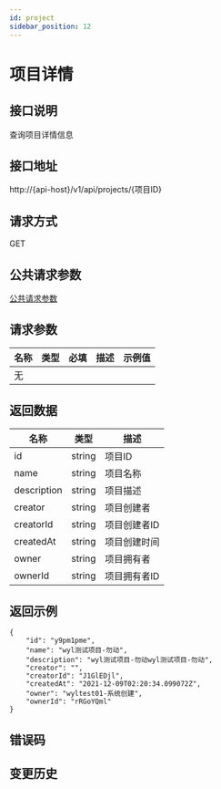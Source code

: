 ```yaml
---
id: project
sidebar_position: 12
---
```


# 项目详情

## 接口说明
查询项目详情信息

## 接口地址
http://{api-host}/v1/api/projects/{项目ID}

## 请求方式
GET


## 公共请求参数
[公共请求参数](../common-args)

## 请求参数
| 名称 | 类型 | 必填 | 描述 | 示例值 |
| --- | --- | --- | --- | --- |
| 无 |  |  |  |  |

## 返回数据

| 名称 | 类型 | 描述 |
| --- | --- | --- |
| id | string | 项目ID |
| name | string | 项目名称 |
| description | string | 项目描述 |
| creator | string | 项目创建者 |
| creatorId | string | 项目创建者ID |
| createdAt | string | 项目创建时间 |
| owner | string | 项目拥有者 |
| ownerId | string | 项目拥有者ID |

## 返回示例
```
{
    "id": "y9pm1pme",
    "name": "wyl测试项目-勿动",
    "description": "wyl测试项目-勿动wyl测试项目-勿动",
    "creator": "",
    "creatorId": "J1GlEDjl",
    "createdAt": "2021-12-09T02:20:34.099072Z",
    "owner": "wyltest01-系统创建",
    "ownerId": "rRGoYQml"
}
```

## 错误码

## 变更历史